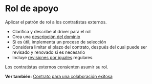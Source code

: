 # Rol de apoyo

<summary>
Aplicar el patrón de rol a los contratistas externos.
</summary>

-   Clarifica y describe al driver [](glossary:organizational-driver) para el rol [](section:role)
-   Crea una [descripción del dominio](section:clarify-and-develop-domains)
-   Si es útil, implementa un proceso de selección
-   Considera limitar el plazo del contrato, después del cual puede ser revisado y renovado si es necesario
-   Incluye [revisiones por iguales](section:peer-review) regulares

Los contratistas externos consienten asumir su rol.

**Ver también:** [Contrato para una colaboración exitosa](section:contract-for-successful-collaboration)